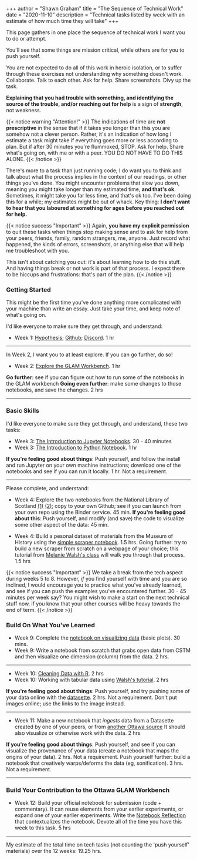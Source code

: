 +++
author = "Shawn Graham"
title = "The Sequence of Technical Work"
date = "2020-11-10"
description = "Technical tasks listed by week with an estimate of how much time they will take"
+++

This page gathers in one place the sequence of technical work I want you to do or attempt.

You'll see that some things are mission critical, while others are for you to push yourself.

You are not expected to do all of this work in heroic isolation, or to suffer through these exercises not understanding why something doesn't work. Collaborate. Talk to each other. Ask for help. Share screenshots. Divy up the task.

**Explaining that you had trouble with something, and identifying the source of the trouble, and/or reaching out for help** is a sign of **strength**, not weakness.

{{< notice warning "Attention!" >}}
The indications of time are **not prescriptive** in the sense that if it takes you longer than this you are somehow not a clever person. Rather, it's an indication of how long I estimate a task might take if everything goes more or less according to plan. But if after 30 minutes you're flummoxed, STOP. Ask for help. Share what's going on, with me or with a peer. YOU DO NOT HAVE TO DO THIS ALONE.
{{< /notice >}}

There's more to a task than just running code; I do want you to think and talk about what the process implies in the context of our readings, or other things you've done. You might encounter problems that slow you down, meaning you might take longer than my estimated time, **and that's ok**. Sometimes, it might take you far less time, and that's ok too. I've been doing this for a while; my estimates might be out of whack. Key thing: **I don't want to hear that you laboured at something for ages before you reached out for help.**

{{< notice success "Important" >}}
Again, **you have my explicit permission** to quit these tasks when things stop making sense and to ask for help from your peers, friends, family, random strangers, me, anyone. Just record what happened, the kinds of errors, screenshots, or anything else that will help me troubleshoot with you.

This isn't about catching you out: it's about learning how to do this stuff. And having things break or not work is part of that process. I expect there to be hiccups and frustrations: that's part of the plan.
{{< /notice >}}

### Getting Started

This might be the first time you've done anything more complicated with your machine than write an essay. Just take your time, and keep note of what's going on.

I'd like everyone to make sure they get through, and understand:

- Week 1: [Hypothesis](https://dhmuse.netlify.app/week/one/instructions/#1-get-hypothesis--join-our-class-group); [Github](/building/github-guidance); [Discord](https://dhmuse.netlify.app/week/one/instructions/#2-join-our-discord). 1 hr

---

In Week 2, I want you to at least explore. If you can go further, do so!

- Week 2: [Explore the GLAM Workbench](https://glam-workbench.github.io/). 1 hr

**Go further**: see if you can figure out how to run some of the notebooks in the GLAM workbench
**Going even further**: make some changes to those notebooks, and save the changes. 2 hrs

---
### Basic Skills

I'd like everyone to make sure they get through, and understand, these two tasks:

- Week 3: [The Introduction to Jupyter Notebooks](https://mybinder.org/v2/gh/shawngraham/dhmuse-notebooks/master?urlpath=notebooks/getting-started-with-jupyter.ipynb). 30 - 40 minutes
- Week 3: [The Introduction to Python Notebook](https://mybinder.org/v2/gh/shawngraham/dhmuse-notebooks/master?urlpath=python-basics-1.ipynb). 1 hr

**If you're feeling good about things**: Push yourself, and follow the install and run Jupyter on your own machine instructions; download one of the notebooks and see if you can run it locally. 1 hr. Not a requirement.

---

Please complete, and understand:

- Week 4: Explore the two notebooks from the National Library of Scotland [(1)](https://data.nls.uk/tools/jupyter-notebooks/exploring-a-medical-history-of-british-india/) [(2)](https://data.nls.uk/tools/jupyter-notebooks/exploring-edinburgh-ladies-debating-society/); copy to your own Github; see if you can launch from your own repo using the Binder service. 45 min.  **If you're feeling good about this**: Push yourself, and modify (and save) the code to visualize some other aspect of the data: 45 min.

- Week 4: Build a pesonal dataset of materials from the Museum of History using the [simple scraper notebook](https://dhmuse.netlify.app/notebooks/simple-scraper). 1.5 hrs. Going further: try to build a new scraper from scratch on a webpage of your choice; this tutorial from [Melanie Walsh's class](https://melaniewalsh.github.io/Intro-Cultural-Analytics/Data-Collection/Web-Scraping-Part1.html) will walk you through that process. 1.5 hrs

{{< notice success "Important" >}}
We take a break from the tech aspect during weeks 5 to 8. However, _if_ you find yourself with time and you are so inclined, I would encourage you to practice what you've already learned, and see if you can push the examples you've encountered further. 30 - 45 minutes per week say? You might wish to make a start on the next technical stuff now, if you know that your other courses will be heavy towards the end of term.
{{< /notice >}}

### Build On What You've Learned

- Week 9: Complete the [notebook on visualizing data](https://mybinder.org/v2/gh/shawngraham/dhmuse-notebooks/master?urlpath=viz-w-bokeh.ipynb) (basic plots). 30 mins.
- Week 9: Write a notebook from scratch that grabs open data from CSTM and then visualize one dimension (column) from the data. 2 hrs.

---

- Week 10: [Cleaning Data with R](https://notebooks.gesis.org/binder/jupyter/user/chantalmb-cleaning-data-r-a7752bq6/notebooks/clean-data-r.ipynb). 2 hrs
- Week 10: Working with tabular data using [Walsh's tutorial](https://melaniewalsh.github.io/Intro-Cultural-Analytics/Data-Analysis/Data-Analysis.html). 2 hrs

**If you're feeling good about things**: Push yourself, and try pushing some of your data online with the [datasette](/building/datasette-guidance). 2 hrs. Not a requirement. Don't put images online; use the links to the image instead.

---

- Week 11: Make a new notebook that _ingests_ data from a Datasette created by one of your peers, or from [another Ottawa source](/building/technotes-toc) It should also visualize or otherwise work with the data. 2 hrs

**If you're feeling good about things**: Push yourself, and see if you can visualize the provenance of your data (create a notebook that maps the origins of your data). 2 hrs. Not a requirement. Push yourself further: build a notebook that creatively warps/deforms the data (eg, sonification). 3 hrs. Not a requirement.

---

### Build Your Contribution to the Ottawa GLAM Workbench

 - Week 12: Build your official notebook for submission (code + commentary). It can reuse elements from your earlier experiments, or expand one of your earlier experiments. Write the [Notebook Reflection](/building/cs-guidance) that contextualizes the notebook. Devote all of the time you have this week to this task. 5 hrs

---

My estimate of the total time on tech tasks (not counting the 'push yourself' materials) over the 12 weeks: 19.25 hrs.
